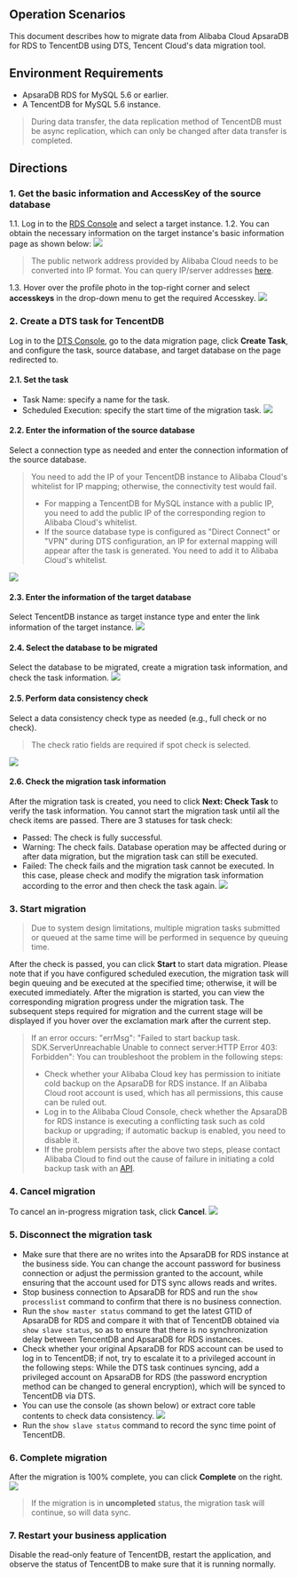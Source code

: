 ## Operation Scenarios
This document describes how to migrate data from Alibaba Cloud ApsaraDB for RDS to TencentDB using DTS, Tencent Cloud's data migration tool.

## Environment Requirements
- ApsaraDB RDS for MySQL 5.6 or earlier.
- A TencentDB for MySQL 5.6 instance.
>During data transfer, the data replication method of TencentDB must be async replication, which can only be changed after data transfer is completed.

## Directions

### 1. Get the basic information and AccessKey of the source database 
1.1. Log in to the [RDS Console](https://account.aliyun.com/login/login.htm?oauth_callback=https%3A%2F%2Frdsnew.console.aliyun.com%2F%3Fspm%3Da2c4g.11186623.2.5.cdjgiR) and select a target instance.
1.2. You can obtain the necessary information on the target instance's basic information page as shown below:
![](https://main.qcloudimg.com/raw/d20077e3364fc3fa692c4e67b6760f5b.png)
>The public network address provided by Alibaba Cloud needs to be converted into IP format. You can query IP/server addresses [here](http://ip.chinaz.com).
>
1.3. Hover over the profile photo in the top-right corner and select **accesskeys** in the drop-down menu to get the required Accesskey.
![](https://main.qcloudimg.com/raw/d01b2f01c876ddf962fd9659796aefca.png)
	
### 2. Create a DTS task for TencentDB
Log in to the [DTS Console](https://console.cloud.tencent.com/dtsnew/migrate/page), go to the data migration page, click **Create Task**, and configure the task, source database, and target database on the page redirected to.


#### 2.1. Set the task
- Task Name: specify a name for the task.
- Scheduled Execution: specify the start time of the migration task.
![](https://main.qcloudimg.com/raw/66d467a7be88d995354ab9e17d2beb05.png)

#### 2.2. Enter the information of the source database
Select a connection type as needed and enter the connection information of the source database.
>You need to add the IP of your TencentDB instance to Alibaba Cloud's whitelist for IP mapping; otherwise, the connectivity test would fail.
>- For mapping a TencentDB for MySQL instance with a public IP, you need to add the public IP of the corresponding region to Alibaba Cloud's whitelist.
>- If the source database type is configured as "Direct Connect" or "VPN" during DTS configuration, an IP for external mapping will appear after the task is generated. You need to add it to Alibaba Cloud's whitelist.
>
![](https://main.qcloudimg.com/raw/643d71c704dfd69a3b4a6f1cb80c2858.png)

#### 2.3. Enter the information of the target database
Select TencentDB instance as target instance type and enter the link information of the target instance.
![](https://main.qcloudimg.com/raw/883eb101608f68fa886d020c2b55b81d.png)

#### 2.4. Select the database to be migrated
Select the database to be migrated, create a migration task information, and check the task information.
![](https://main.qcloudimg.com/raw/5a384d22e7ee47744814a83a99c8f8a4.png)
#### 2.5. Perform data consistency check
Select a data consistency check type as needed (e.g., full check or no check).
>The check ratio fields are required if spot check is selected.
>
![](https://main.qcloudimg.com/raw/a9e2b8ed5c722602104a0ace1fb9b0ef.png)

#### 2.6. Check the migration task information
After the migration task is created, you need to click **Next: Check Task** to verify the task information. You cannot start the migration task until all the check items are passed.
 There are 3 statuses for task check:
 - Passed: The check is fully successful.
 - Warning: The check fails. Database operation may be affected during or after data migration, but the migration task can still be executed.
 - Failed: The check fails and the migration task cannot be executed. In this case, please check and modify the migration task information according to the error and then check the task again.
![](https://main.qcloudimg.com/raw/0b8c1c1cf54b071205acb9b36578773f.png)

### 3. Start migration
>Due to system design limitations, multiple migration tasks submitted or queued at the same time will be performed in sequence by queuing time.
>
After the check is passed, you can click **Start** to start data migration. Please note that if you have configured scheduled execution, the migration task will begin queuing and be executed at the specified time; otherwise, it will be executed immediately.
After the migration is started, you can view the corresponding migration progress under the migration task. The subsequent steps required for migration and the current stage will be displayed if you hover over the exclamation mark after the current step.
>If an error occurs: "errMsg": "Failed to start backup task. SDK.ServerUnreachable Unable to connect server:HTTP Error 403: Forbidden":
>You can troubleshoot the problem in the following steps:
>- Check whether your Alibaba Cloud key has permission to initiate cold backup on the ApsaraDB for RDS instance. If an Alibaba Cloud root account is used, which has all permissions, this cause can be ruled out.
>- Log in to the Alibaba Cloud Console, check whether the ApsaraDB for RDS instance is executing a conflicting task such as cold backup or upgrading; if automatic backup is enabled, you need to disable it.
>- If the problem persists after the above two steps, please contact Alibaba Cloud to find out the cause of failure in initiating a cold backup task with an [API](https://help.aliyun.com/document_detail/26272.html?spm=a2c4g.11186623.6.916.voEDSM).  

### 4. Cancel migration
To cancel an in-progress migration task, click **Cancel**.
![](https://main.qcloudimg.com/raw/9d9cf9edda859dfd44007be0d4313986.png)

### 5. Disconnect the migration task
- Make sure that there are no writes into the ApsaraDB for RDS instance at the business side. You can change the account password for business connection or adjust the permission granted to the account, while ensuring that the account used for DTS sync allows reads and writes.
- Stop business connection to ApsaraDB for RDS and run the `show processlist` command to confirm that there is no business connection.
- Run the `show master status` command to get the latest GTID of ApsaraDB for RDS and compare it with that of TencentDB obtained via `show slave status`, so as to ensure that there is no synchronization delay between TencentDB and ApsaraDB for RDS instances.
- Check whether your original ApsaraDB for RDS account can be used to log in to TencentDB; if not, try to escalate it to a privileged account in the following steps:
   While the DTS task continues syncing, add a privileged account on ApsaraDB for RDS (the password encryption method can be changed to general encryption), which will be synced to TencentDB via DTS.
- You can use the console (as shown below) or extract core table contents to check data consistency.
![](https://main.qcloudimg.com/raw/19123fc859e7ddca13cd465a0cc30077.png)
- Run the `show slave status` command to record the sync time point of TencentDB.


### 6. Complete migration
After the migration is 100% complete, you can click **Complete** on the right. <!--You can also call the DTS [TencentCloud API]() to stop the sync.-->
![](https://main.qcloudimg.com/raw/6485672d5cf6feb6a4faeecb4e072c00.png)
>If the migration is in **uncompleted** status, the migration task will continue, so will data sync.

### 7. Restart your business application
Disable the read-only feature of TencentDB, restart the application, and observe the status of TencentDB to make sure that it is running normally. 


